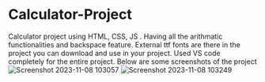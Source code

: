# Calculator-Project
Calculator project using HTML, CSS, JS . Having all the arithmatic functionalities and backspace feature.
External ttf fonts are there in the project you can download and use in your project.
Used VS code completely for the entire project.
Below are some screenshots of the project
![Screenshot 2023-11-08 103057](https://github.com/asisrex/Calculator-Project/assets/140873140/043f4668-983c-46b7-9f1b-5ac139defbbc)
![Screenshot 2023-11-08 103249](https://github.com/asisrex/Calculator-Project/assets/140873140/234939e3-049b-4c43-99af-77b54c294701)
